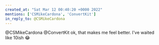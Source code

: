 ```yaml
---
created_at: "Sat Mar 12 00:40:20 +0000 2022"
mentions: ['CSMikeCardona', 'ConvertKit']
in_reply_to: @CSMikeCardona
---
```


@CSMikeCardona @ConvertKit ok, that makes me feel better. I've waited like 10ish 😂